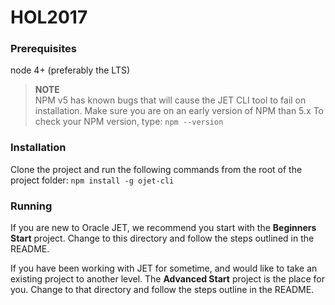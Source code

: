 # HOL2017

### Prerequisites
node 4+ (preferably the LTS)

>**NOTE**  
NPM v5 has known bugs that will cause the JET CLI tool to fail on installation. Make sure you are on an early version of NPM than 5.x
To check your NPM version, type: `npm --version`  


### Installation
Clone the project and run the following commands from the root of the project folder:
`npm install -g ojet-cli`

### Running
If you are new to Oracle JET, we recommend you start with the **Beginners Start** project. 
Change to this directory and follow the steps outlined in the README.

If you have been working with JET for sometime, and would like to take an existing project to another level. 
The **Advanced Start** project is the place for you. Change to that directory and follow the steps outline in the README. 
